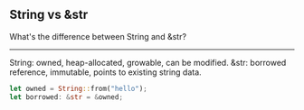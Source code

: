 ## String vs &str

What's the difference between String and &str?

---

String: owned, heap-allocated, growable, can be modified. &str: borrowed reference, immutable, points to existing string data.

```rust
let owned = String::from("hello");
let borrowed: &str = &owned;
```

